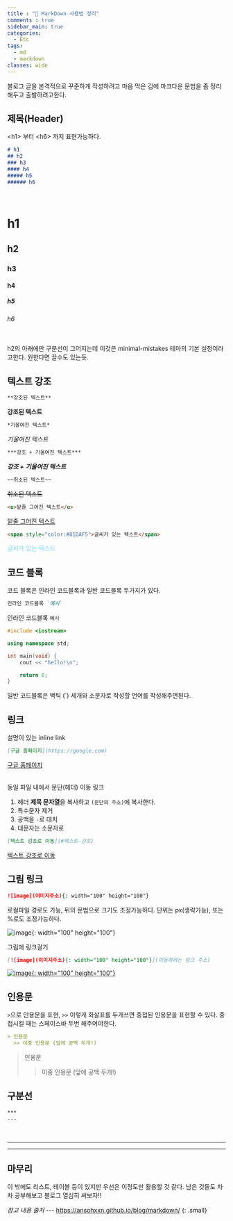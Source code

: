 ```yaml
---
title : "📃 MarkDown 사용법 정리"
comments : true
sidebar_main: true
categories:
  - Etc
tags:
  - md
  - markdown
classes: wide
---
```


블로그 글을 본격적으로 꾸준하게 작성하려고 마음 먹은 김에 마크다운 문법을 좀 정리해두고 출발하려고한다.

## 제목(Header)

\<h1> 부터 \<h6> 까지 표현가능하다.

```markdown
# h1
## h2
### h3
#### h4
##### h5
###### h6
```

<br/>

# h1
## h2
### h3
#### h4
##### h5
###### h6

<br/>
h2의 아래에만 구분선이 그어지는데 이것은 minimal-mistakes 테마의 기본 설정이라고한다. 원한다면 끌수도 있는듯.

## 텍스트 강조

```markdown
**강조된 텍스트**
```
**강조된 텍스트**

```markdown
*기울여진 텍스트*
```
*기울여진 텍스트*

```markdown
***강조 + 기울여진 텍스트***
```
***강조 + 기울여진 텍스트***

```markdown
~~취소된 텍스트~~
```
~~취소된 텍스트~~

```markdown
<u>밑줄 그어진 텍스트</u>
```
<u>밑줄 그어진 텍스트</u>

```markdown
<span style="color:#81DAF5">글씨가 있는 텍스트</span>
```
<span style="color:#81DAF5">글씨가 있는 텍스트</span>


## 코드 블록

코드 블록은 인라인 코드블록과 일반 코드블록 두가지가 있다.

```markdown
인라인 코드블록 `예시`
```
인라인 코드블록 `예시`



```c++
#include <iostream>

using namespace std;

int main(void) {
    cout << "hello!\n";

    return 0;
}
```

일반 코드블록은 백틱 (`) 세개와 소문자로 작성할 언어를 작성해주면된다.

## 링크

설명이 있는 inline link
```markdown
[구글 홈페이지](https://google.com)
````

[구글 홈페이지](https://google.com)

<br/>
동일 파일 내에서 문단(헤더) 이동 링크

1. 헤더 **제목 문자열**을 복사하고 `(문단의 주소)`에 복사한다.
2. 특수문자 제거
3. 공백을 `-`로 대치
4. 대문자는 소문자로

```markdown
[텍스트 강조로 이동](#텍스트-강조)
```
[텍스트 강조로 이동](#텍스트-강조)


## 그림 링크

```markdown
![image](이미지주소){: width="100" height="100"}
```
로컬파일 경로도 가능, 뒤의 문법으로 크기도 조정가능하다. 단위는 px(생략가능), 또는 %로도 조정가능하다.

![image](/images/profile.jpeg){: width="100" height="100"}

그림에 링크걸기
```markdown
[![image](이미지주소){: width="100" height="100"}](이동하려는 링크 주소)
```
[![image](/images/profile.jpeg){: width="100" height="100"}](https://google.com)

## 인용문

`>`으로 인용문을 표현, `>>` 이렇게 화살표를 두개쓰면 중첩된 인용문을 표현할 수 있다. 중첩시킬 때는 스페이스바 두번 해주어야한다.

```markdown
> 인용문
  >> 이중 인용문 (앞에 공백 두개!)
```

> 인용문
  >> 이중 인용문 (앞에 공백 두개!)

## 구분선

```markdown
***
---
```

<br/>

***
---

## 마무리

이 밖에도 리스트, 테이블 등이 있지만 우선은 이정도만 활용할 것 같다. 남은 것들도 차차 공부해보고 블로그 열심히 써보자!!

<cite>참고 내용 출처</cite> --- <https://ansohxxn.github.io/blog/markdown/>
{: .small}